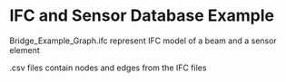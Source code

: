 # IFC and Sensor Database Example
Bridge_Example_Graph.ifc represent IFC model of a beam and a sensor element

.csv files contain nodes and edges from the IFC files
